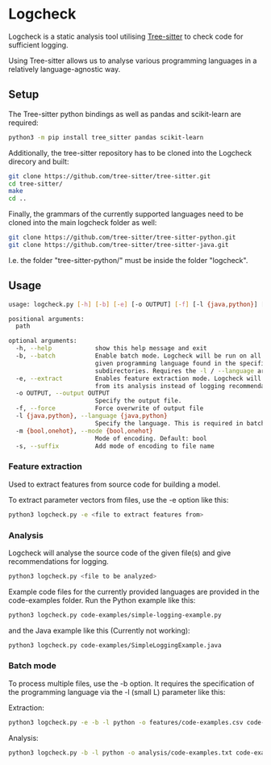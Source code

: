 # Logcheck

Logcheck is a static analysis tool utilising [Tree-sitter](https://tree-sitter.github.io/tree-sitter/) to check code for sufficient logging.

Using Tree-sitter allows us to analyse various programming languages in a relatively language-agnostic way.

## Setup

The Tree-sitter python bindings as well as pandas and scikit-learn are required:

```sh
python3 -m pip install tree_sitter pandas scikit-learn
```

Additionally, the tree-sitter repository has to be cloned into the Logcheck direcory and built:
```sh
git clone https://github.com/tree-sitter/tree-sitter.git
cd tree-sitter/
make
cd ..
```
Finally, the grammars of the currently supported languages need to be cloned into the main logcheck folder as well:
```sh
git clone https://github.com/tree-sitter/tree-sitter-python.git
git clone https://github.com/tree-sitter/tree-sitter-java.git
```

I.e. the folder "tree-sitter-python/" must be inside the folder "logcheck". 

## Usage

```sh
usage: logcheck.py [-h] [-b] [-e] [-o OUTPUT] [-f] [-l {java,python}] [-m {bool,onehot}] [-s] path

positional arguments:
  path

optional arguments:
  -h, --help            show this help message and exit
  -b, --batch           Enable batch mode. Logcheck will be run on all source code files of the 
                        given programming language found in the specified directory and 
                        subdirectories. Requires the -l / --language argument.
  -e, --extract         Enables feature extraction mode. Logcheck will output parameter vectors 
                        from its analysis instead of logging recommendations.
  -o OUTPUT, --output OUTPUT
                        Specify the output file.
  -f, --force           Force overwrite of output file
  -l {java,python}, --language {java,python}
                        Specify the language. This is required in batch mode.
  -m {bool,onehot}, --mode {bool,onehot}
                        Mode of encoding. Default: bool
  -s, --suffix          Add mode of encoding to file name
```

### Feature extraction

Used to extract features from source code for building a model.

To extract parameter vectors from files, use the -e option like this:

```sh
python3 logcheck.py -e <file to extract features from>
```


### Analysis

Logcheck will analyse the source code of the given file(s) and give recommendations for logging.

```sh
python3 logcheck.py <file to be analyzed>
```

Example code files for the currently provided languages are provided in the code-examples folder. Run the Python example like this:

```sh
python3 logcheck.py code-examples/simple-logging-example.py
```

and the Java example like this (Currently not working):

```sh
python3 logcheck.py code-examples/SimpleLoggingExample.java
```

### Batch mode

To process multiple files, use the -b option. It requires the specification of the programming language via the -l (small L) parameter like this:

Extraction:
```sh
python3 logcheck.py -e -b -l python -o features/code-examples.csv code-examples/
```

Analysis:
```sh
python3 logcheck.py -b -l python -o analysis/code-examples.txt code-examples/
```